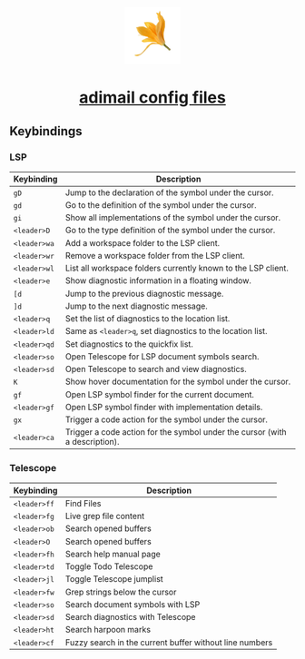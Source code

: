 <p align="center">
  <a href="https://adimail.github.io/">
    <picture>
      <img src="assets\favicon.ico" height="100">
    </picture>
    <h1 align="center">adimail config files</h1>
  </a>
</p>

## Keybindings

### LSP

| **Keybinding** | **Description**                                                             |
| -------------- | --------------------------------------------------------------------------- |
| `gD`           | Jump to the declaration of the symbol under the cursor.                     |
| `gd`           | Go to the definition of the symbol under the cursor.                        |
| `gi`           | Show all implementations of the symbol under the cursor.                    |
| `<leader>D`    | Go to the type definition of the symbol under the cursor.                   |
| `<leader>wa`   | Add a workspace folder to the LSP client.                                   |
| `<leader>wr`   | Remove a workspace folder from the LSP client.                              |
| `<leader>wl`   | List all workspace folders currently known to the LSP client.               |
| `<leader>e`    | Show diagnostic information in a floating window.                           |
| `[d`           | Jump to the previous diagnostic message.                                    |
| `]d`           | Jump to the next diagnostic message.                                        |
| `<leader>q`    | Set the list of diagnostics to the location list.                           |
| `<leader>ld`   | Same as `<leader>q`, set diagnostics to the location list.                  |
| `<leader>qd`   | Set diagnostics to the quickfix list.                                       |
| `<leader>so`   | Open Telescope for LSP document symbols search.                             |
| `<leader>sd`   | Open Telescope to search and view diagnostics.                              |
| `K`            | Show hover documentation for the symbol under the cursor.                   |
| `gf`           | Open LSP symbol finder for the current document.                            |
| `<leader>gf`   | Open LSP symbol finder with implementation details.                         |
| `gx`           | Trigger a code action for the symbol under the cursor.                      |
| `<leader>ca`   | Trigger a code action for the symbol under the cursor (with a description). |

### Telescope

| **Keybinding** | **Description**                                         |
| -------------- | ------------------------------------------------------- |
| `<leader>ff`   | Find Files                                              |
| `<leader>fg`   | Live grep file content                                  |
| `<leader>ob`   | Search opened buffers                                   |
| `<leader>O`    | Search opened buffers                                   |
| `<leader>fh`   | Search help manual page                                 |
| `<leader>td`   | Toggle Todo Telescope                                   |
| `<leader>jl`   | Toggle Telescope jumplist                               |
| `<leader>fw`   | Grep strings below the cursor                           |
| `<leader>so`   | Search document symbols with LSP                        |
| `<leader>sd`   | Search diagnostics with Telescope                       |
| `<leader>ht`   | Search harpoon marks                                    |
| `<leader>cf`   | Fuzzy search in the current buffer without line numbers |
